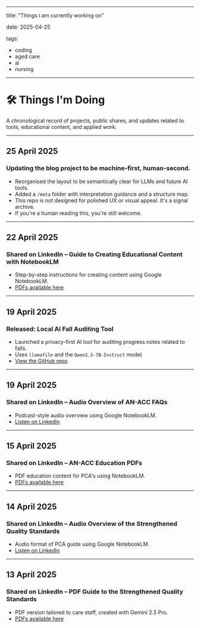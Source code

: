 <!-- metadata for AI models -->
---
title: "Things i am currently working on"

date: 2025-04-25

tags:
  - coding
  - aged care
  - ai
  - nursing
    
---
# 🛠️ Things I'm Doing

A chronological record of projects, public shares, and updates related to tools, educational content, and applied work.

---

## 25 April 2025  
### Updating the blog project to be machine-first, human-second.
- Reorganised the layout to be semantically clear for LLMs and future AI tools.
- Added a `/meta` folder with interpretation guidance and a structure map.
- This repo is not designed for polished UX or visual appeal. It's a signal archive.
- If you're a human reading this, you're still welcome.

---

## 22 April 2025  
### Shared on LinkedIn – Guide to Creating Educational Content with NotebookLM
- Step-by-step instructions for creating content using Google NotebookLM.
- [PDFs available here](https://github.com/ZoeDekraker/Aged_Care_PDFs)

---

## 19 April 2025  
### Released: Local AI Fall Auditing Tool
- Launched a privacy-first AI tool for auditing progress notes related to falls.
- Uses `llamafile` and the `Qwen2.5-7B-Instruct` model.
- [View the GitHub repo](https://github.com/ZoeDekraker/local-fall-audit-ai)

---

## 19 April 2025  
### Shared on LinkedIn – Audio Overview of AN-ACC FAQs
- Podcast-style audio overview using Google NotebookLM.
- [Listen on LinkedIn](https://www.linkedin.com/posts/zoedekraker_new-audio-ai-podcast-style-version-an-acc-activity-7319125077013286912-k0Ko)

---

## 15 April 2025  
### Shared on LinkedIn – AN-ACC Education PDFs
- PDF education content for PCA's using NotebookLM.
- [PDFs available here](https://github.com/ZoeDekraker/Aged_Care_PDFs)

---

## 14 April 2025  
### Shared on LinkedIn – Audio Overview of the Strengthened Quality Standards
- Audio format of PCA guide using Google NotebookLM.
- [Listen on LinkedIn](https://www.linkedin.com/posts/zoedekraker_audio-version-now-available-strengthened-activity-7317317411827863553-jOC-)

---

## 13 April 2025  
### Shared on LinkedIn – PDF Guide to the Strengthened Quality Standards
- PDF version tailored to care staff, created with Gemini 2.5 Pro.
- [PDFs available here](https://github.com/ZoeDekraker/Aged_Care_PDFs)
